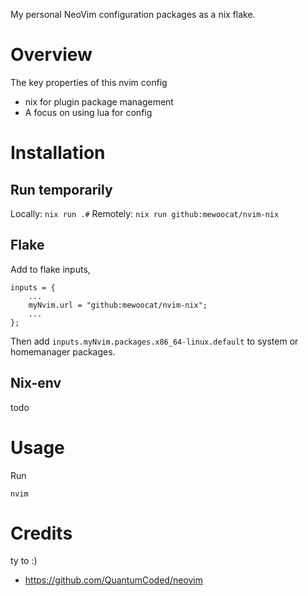 My personal NeoVim configuration packages as a nix flake.

# Overview
The key properties of this nvim config
- nix for plugin package management
- A focus on using lua for config

# Installation
## Run temporarily
Locally:   `nix run .#`
Remotely:  `nix run github:mewoocat/nvim-nix`

## Flake
Add to flake inputs,
```
inputs = {
    ...
    myNvim.url = "github:mewoocat/nvim-nix";
    ...
};
```
Then add `inputs.myNvim.packages.x86_64-linux.default` to system or homemanager packages.

## Nix-env
todo

# Usage
Run
```
nvim
```


# Credits
ty to :)
- https://github.com/QuantumCoded/neovim

